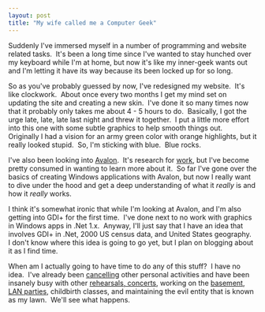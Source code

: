 ```yaml
---
layout: post
title: "My wife called me a Computer Geek"
---
```


<p>Suddenly I've immersed myself in a number of programming and website related tasks.&nbsp; It's been a long time since I've wanted to stay hunched over my keyboard while I'm at home, but now it's like my inner-geek wants out and I'm letting it have its way because its been locked up for so long.&nbsp; </p>
<p>So as you've probably guessed by now, I've redesigned my website.&nbsp; It's like clockwork.&nbsp; About once every two months I get my mind set on updating the site and creating a new skin.&nbsp; I've done it so many times now that it probably only takes me about 4 - 5 hours to do.&nbsp; Basically, I got the urge late, late, late last night and threw it together.&nbsp; I put a little more effort into this one with some subtle graphics to help smooth things out.&nbsp; Originally I had a vision for an army green color with orange highlights, but it really looked stupid.&nbsp; So, I'm sticking with blue.&nbsp; Blue rocks.</p>
<p>I've also been looking into <a href="http://msdn.microsoft.com/longhorn/understanding/pillars/avalon/default.aspx">Avalon</a>.&nbsp;&nbsp;It's&nbsp;research for <a href="http://www.inetium.com">work</a>, but I've become pretty consumed in wanting to learn more about it.&nbsp; So far I've gone over the basics of creating Windows applications with Avalon, but now I really want to dive under the hood and get a deep understanding of what it <em>really</em> is and how it <em>really</em> works.&nbsp; </p>
<p>I think it's somewhat ironic that while I'm looking at Avalon, and I'm also getting into GDI+ for the first time.&nbsp; I've done next to no work with graphics in Windows apps in .Net 1.x.&nbsp; Anyway, I'll just say that I have an idea that involves GDI+ in .Net, 2000 US census data, and United States geography.&nbsp; I don't know where this idea is going to go yet, but I plan on blogging about it as I&nbsp;find time.&nbsp; </p>
<p>When am I actually going to have time to do any of this stuff?&nbsp; I have no idea.&nbsp; I've already been <a href="http://www.sidetrackedproject.net/SP/news/jason/archive/2005/06/22/54.aspx">cancelling</a> other personal activities and have been insanely busy with other <a href="http://www.medalistband.com/schedule/schedule.html">rehearsals, concerts</a>, working on the <a href="http://www.kindohm.com/nGallery/albums/30.aspx">basement</a>, <a href="http://www.kindohm.com/LanPartyDetail.aspx?PartyID=21387376">LAN parties</a>, childbirth classes, and&nbsp;maintaining the evil entity&nbsp;that is known as my lawn.&nbsp; We'll see what happens.&nbsp; </p>
 
